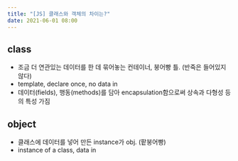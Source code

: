 ```yaml
---
title: "[JS] 클래스와 객체의 차이는?"
date: 2021-06-01 08:00
---
```


## class

- 조금 더 연관있는 데이터를 한 데 묶어놓는 컨테이너, 붕어빵 틀. (반죽은 들어있지 않다)
- template, declare once, no data in
- 데이터(fields), 행동(methods)를 담아 encapsulation함으로써 상속과 다형성 등의 특성 가짐

## object

- 클래스에 데이터를 넣어 만든 instance가 obj. (팥붕어빵)
- instance of a class, data in
